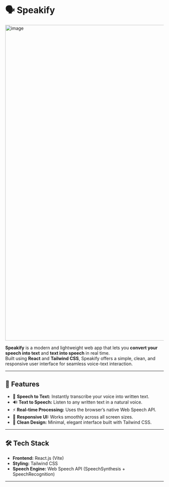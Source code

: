 # 🗣️ Speakify

<img width="1919" height="1004" alt="image" src="https://github.com/user-attachments/assets/634417e4-70fc-4162-8b12-b61ce0a16ca6" />


**Speakify** is a modern and lightweight web app that lets you **convert your speech into text** and **text into speech** in real time.  
Built using **React** and **Tailwind CSS**, Speakify offers a simple, clean, and responsive user interface for seamless voice-text interaction.

---

## 🚀 Features

- 🎤 **Speech to Text:** Instantly transcribe your voice into written text.
- 🔊 **Text to Speech:** Listen to any written text in a natural voice.
- ⚡ **Real-time Processing:** Uses the browser’s native Web Speech API.
- 📱 **Responsive UI:** Works smoothly across all screen sizes.
- 🎨 **Clean Design:** Minimal, elegant interface built with Tailwind CSS.

---

## 🛠️ Tech Stack

- **Frontend:** React.js (Vite)
- **Styling:** Tailwind CSS
- **Speech Engine:** Web Speech API (SpeechSynthesis + SpeechRecognition)

---


